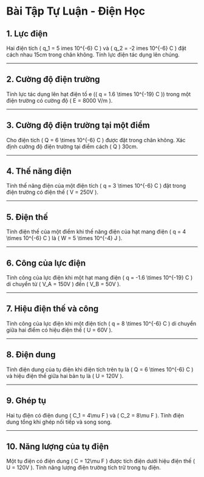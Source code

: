 # Bài Tập Tự Luận - Điện Học

## 1. Lực điện
Hai điện tích \( q_1 = 5 	imes 10^{-6} C \) và \( q_2 = -2 	imes 10^{-6} C \) đặt cách nhau 15cm trong chân không. Tính lực điện tác dụng lên chúng.

---

## 2. Cường độ điện trường
Tính lực tác dụng lên hạt điện tố e (\( q = 1.6 \times 10^{-19} C \)) trong một điện trường có cường độ \( E = 8000 V/m \).

---

## 3. Cường độ điện trường tại một điểm
Cho điện tích \( Q = 6 \times 10^{-6} C \) được đặt trong chân không. Xác định cường độ điện trường tại điểm cách \( Q \) 30cm.

---

## 4. Thế năng điện
Tính thế năng điện của một điện tích \( q = 3 \times 10^{-6} C \) đặt trong điện trường có điện thế \( V = 250V \).

---

## 5. Điện thế
Tính điện thế của một điểm khi thế năng điện của hạt mang điện \( q = 4 \times 10^{-6} C \) là \( W = 5 \times 10^{-4} J \).

---

## 6. Công của lực điện
Tính công của lực điện khi một hạt mang điện \( q = -1.6 \times 10^{-19} C \) di chuyển từ \( V_A = 150V \) đến \( V_B = 50V \).

---

## 7. Hiệu điện thế và công
Tính công của lực điện khi một điện tích \( q = 8 \times 10^{-6} C \) di chuyển giữa hai điểm có hiệu điện thế \( U = 60V \).

---

## 8. Điện dung
Tính điện dung của tụ điện khi điện tích trên tụ là \( Q = 6 \times 10^{-6} C \) và hiệu điện thế giữa hai bản tụ là \( U = 120V \).

---

## 9. Ghép tụ
Hai tụ điện có điện dung \( C_1 = 4\mu F \) và \( C_2 = 8\mu F \). Tính điện dung tổng khi ghép nối tiếp và song song.

---

## 10. Năng lượng của tụ điện
Một tụ điện có điện dung \( C = 12\mu F \) được tích điện dưới hiệu điện thế \( U = 120V \). Tính năng lượng điện trường tích trữ trong tụ điện.

